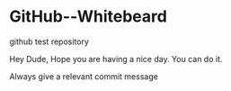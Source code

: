 # GitHub--Whitebeard
github test repository

Hey Dude, Hope you are having a nice day. 
You can do it.

Always give a relevant commit message
